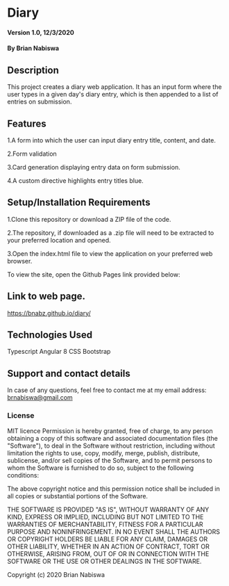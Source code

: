 # Diary
#### Version 1.0, 12/3/2020
#### By Brian Nabiswa
## Description
This project creates a diary web application. It has an input form where the user types in a given day's diary entry, which is then appended to a list of entries on submission.
## Features
1.A form into which the user can input diary entry title, content, and date.

2.Form validation

3.Card generation displaying entry data on form submission.

4.A custom directive highlights entry titles blue.


## Setup/Installation Requirements
1.Clone this repository or download a ZIP file of the code.

2.The repository, if downloaded as a .zip file will need to be extracted to your preferred location and opened.

3.Open the index.html file to view the application on your preferred web browser.

To view the site, open the Github Pages link provided below:
## Link to web page.
https://bnabz.github.io/diary/
## Technologies Used
Typescript
Angular 8
CSS
Bootstrap

## Support and contact details
In case of any questions, feel free to contact me at my email address: brnabiswa@gmail.com
### License
MIT licence
Permission is hereby granted, free of charge, to any person obtaining a copy of this software and associated documentation files (the "Software"), to deal in the Software without restriction, including without limitation the rights to use, copy, modify, merge, publish, distribute, sublicense, and/or sell copies of the Software, and to permit persons to whom the Software is furnished to do so, subject to the following conditions:

The above copyright notice and this permission notice shall be included in all copies or substantial portions of the Software.

THE SOFTWARE IS PROVIDED "AS IS", WITHOUT WARRANTY OF ANY KIND, EXPRESS OR IMPLIED, INCLUDING BUT NOT LIMITED TO THE WARRANTIES OF MERCHANTABILITY, FITNESS FOR A PARTICULAR PURPOSE AND NONINFRINGEMENT. IN NO EVENT SHALL THE AUTHORS OR COPYRIGHT HOLDERS BE LIABLE FOR ANY CLAIM, DAMAGES OR OTHER LIABILITY, WHETHER IN AN ACTION OF CONTRACT, TORT OR OTHERWISE, ARISING FROM, OUT OF OR IN CONNECTION WITH THE SOFTWARE OR THE USE OR OTHER DEALINGS IN THE SOFTWARE.

Copyright (c) 2020 Brian Nabiswa
